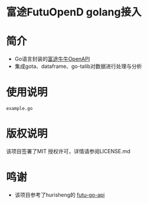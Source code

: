 # 富途FutuOpenD golang接入

# 简介
* Go语言封装的[富途牛牛OpenAPI](https://openapi.futunn.com/futu-api-doc/)
* 集成gota、dataframe、go-talib对数据进行处理与分析

# 使用说明
`example.go`


# 版权说明
该项目签署了MIT 授权许可，详情请参阅LICENSE.md

# 鸣谢
* 该项目参考了hurisheng的 [futu-go-api](https://github.com/hurisheng/go-futu-api)
